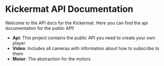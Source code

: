 # Kickermat API Documentation

Welcome to the API docs for the Kickermat. Here you can find the api documentation for the public API!

- **Api**: This project contains the public API you need to create your own player
- **Video**: Includes all cameras with information about how to subscribe to them
- **Motor**: The abstraction for the motors
